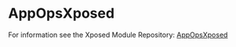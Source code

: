 AppOpsXposed
============

For information see the Xposed Module Repository: [AppOpsXposed](http://repo.xposed.info/node/137)

